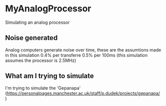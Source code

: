 # MyAnalogProcessor
Simulating an analog processor 
## Noise generated 
Analog computers generate noise over time, these are the assumtions made in this simulation
0.4% per transferre 
0.5% per 100ms (this simulation assumes the processor is 2.5MHz)
## What am I trying to simulate 
I'm trying to simulate the 'Gepanapa' (https://personalpages.manchester.ac.uk/staff/p.dudek/projects/gepanapa/)
